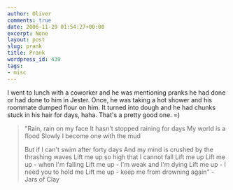 ```yaml
---
author: Oliver
comments: true
date: 2006-11-29 01:54:27+00:00
excerpt: None
layout: post
slug: prank
title: Prank
wordpress_id: 439
tags:
- misc
---
```


I went to lunch with a coworker and he was mentioning pranks he had done or had done to him in Jester.  Once, he was taking a hot shower and his roommate dumped flour on him.  It turned into dough and he had chunks stuck in his hair for days, haha.  That's a pretty good one. =)

<blockquote class="lyrics">"Rain, rain on my face
It hasn't stopped raining for days
My world is a flood
Slowly I become one with the mud

But if I can't swim after forty days
And my mind is crushed by the thrashing waves
Lift me up so high that I cannot fall
Lift me up
Lift me up - when I'm falling
Lift me up - I'm weak and I'm dying
Lift me up - I need you to hold me
Lift me up - keep me from drowning again" - Jars of Clay</blockquote>